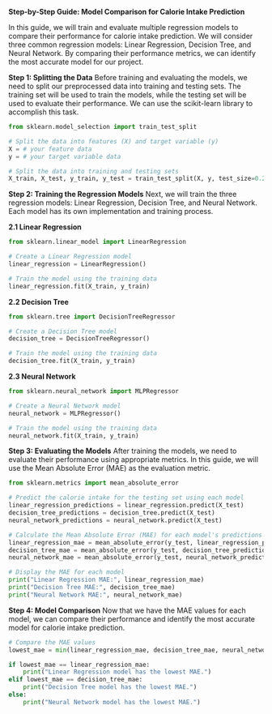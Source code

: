 **Step-by-Step Guide: Model Comparison for Calorie Intake Prediction**

In this guide, we will train and evaluate multiple regression models to compare their performance for calorie intake prediction. We will consider three common regression models: Linear Regression, Decision Tree, and Neural Network. By comparing their performance metrics, we can identify the most accurate model for our project.

**Step 1: Splitting the Data**
Before training and evaluating the models, we need to split our preprocessed data into training and testing sets. The training set will be used to train the models, while the testing set will be used to evaluate their performance. We can use the scikit-learn library to accomplish this task.

```python
from sklearn.model_selection import train_test_split

# Split the data into features (X) and target variable (y)
X = # your feature data
y = # your target variable data

# Split the data into training and testing sets
X_train, X_test, y_train, y_test = train_test_split(X, y, test_size=0.2, random_state=42)
```

**Step 2: Training the Regression Models**
Next, we will train the three regression models: Linear Regression, Decision Tree, and Neural Network. Each model has its own implementation and training process.

**2.1 Linear Regression**

```python
from sklearn.linear_model import LinearRegression

# Create a Linear Regression model
linear_regression = LinearRegression()

# Train the model using the training data
linear_regression.fit(X_train, y_train)
```

**2.2 Decision Tree**

```python
from sklearn.tree import DecisionTreeRegressor

# Create a Decision Tree model
decision_tree = DecisionTreeRegressor()

# Train the model using the training data
decision_tree.fit(X_train, y_train)
```

**2.3 Neural Network**

```python
from sklearn.neural_network import MLPRegressor

# Create a Neural Network model
neural_network = MLPRegressor()

# Train the model using the training data
neural_network.fit(X_train, y_train)
```

**Step 3: Evaluating the Models**
After training the models, we need to evaluate their performance using appropriate metrics. In this guide, we will use the Mean Absolute Error (MAE) as the evaluation metric.

```python
from sklearn.metrics import mean_absolute_error

# Predict the calorie intake for the testing set using each model
linear_regression_predictions = linear_regression.predict(X_test)
decision_tree_predictions = decision_tree.predict(X_test)
neural_network_predictions = neural_network.predict(X_test)

# Calculate the Mean Absolute Error (MAE) for each model's predictions
linear_regression_mae = mean_absolute_error(y_test, linear_regression_predictions)
decision_tree_mae = mean_absolute_error(y_test, decision_tree_predictions)
neural_network_mae = mean_absolute_error(y_test, neural_network_predictions)

# Display the MAE for each model
print("Linear Regression MAE:", linear_regression_mae)
print("Decision Tree MAE:", decision_tree_mae)
print("Neural Network MAE:", neural_network_mae)
```

**Step 4: Model Comparison**
Now that we have the MAE values for each model, we can compare their performance and identify the most accurate model for calorie intake prediction.

```python
# Compare the MAE values
lowest_mae = min(linear_regression_mae, decision_tree_mae, neural_network_mae)

if lowest_mae == linear_regression_mae:
    print("Linear Regression model has the lowest MAE.")
elif lowest_mae == decision_tree_mae:
    print("Decision Tree model has the lowest MAE.")
else:
    print("Neural Network model has the lowest MAE.")
```

